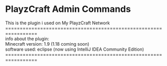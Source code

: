 # PlayzCraft Admin Commands <br />
This is the plugin i used on My PlayzCraft Network <br />
================================================================= <br />
info about the plugin: <br />
Minecraft version: 1.9 (1.18 coming soon) <br />
software used: eclipse (now using IntelliJ IDEA Community Edition) <br />
================================================================= <br />
<br />
